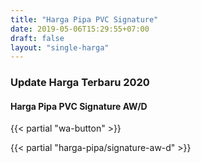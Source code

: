```yaml
---
title: "Harga Pipa PVC Signature"
date: 2019-05-06T15:29:55+07:00
draft: false
layout: "single-harga"
---
```


### Update Harga Terbaru 2020

#### Harga Pipa PVC Signature AW/D

{{< partial "wa-button" >}}

{{< partial "harga-pipa/signature-aw-d" >}}